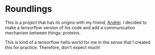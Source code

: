 # Roundlings
This is a project that has its origins with my friend,
[Andrei](https://rm-r.org). I decided to make a tensorflow
version of his code and add a communication mechanism between
things: proteins.

This is kind of a tensorflow hello world for me in the sense
that I created this for practice. Therefore, don't expect much!
